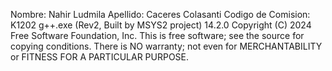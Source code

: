 Nombre: Nahir Ludmila
Apellido: Caceres Colasanti
Codigo de Comision: K1202
g++.exe (Rev2, Built by MSYS2 project) 14.2.0
Copyright (C) 2024 Free Software Foundation, Inc.
This is free software; see the source for copying conditions.  There is NO
warranty; not even for MERCHANTABILITY or FITNESS FOR A PARTICULAR PURPOSE.
